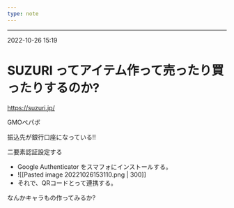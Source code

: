 ```yaml
---
type: note
---
```




---
2022-10-26  15:19

# SUZURI ってアイテム作って売ったり買ったりするのか?

https://suzuri.jp/

GMOペパボ

振込先が銀行口座になっている!!

二要素認証設定する
* Google Authenticator をスマフォにインストールする。
* ![[Pasted image 20221026153110.png | 300]]
* それで、QRコードとって連携する。


なんかキャラもの作ってみるか?


